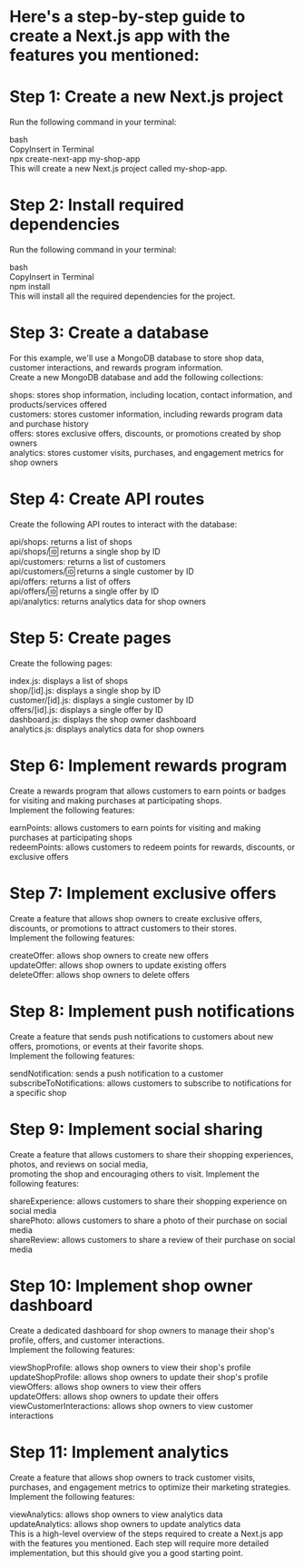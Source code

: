 # Here's a step-by-step guide to create a Next.js app with the features you mentioned:

# Step 1: Create a new Next.js project

Run the following command in your terminal:

bash  
CopyInsert in Terminal  
npx create-next-app my-shop-app  
This will create a new Next.js project called my-shop-app.

# Step 2: Install required dependencies

Run the following command in your terminal:

bash  
CopyInsert in Terminal  
npm install  
This will install all the required dependencies for the project.  

# Step 3: Create a database

For this example, we'll use a MongoDB database to store shop data, customer interactions, and rewards program information.   
Create a new MongoDB database and add the following collections:  

shops: stores shop information, including location, contact information, and products/services offered  
customers: stores customer information, including rewards program data and purchase history  
offers: stores exclusive offers, discounts, or promotions created by shop owners  
analytics: stores customer visits, purchases, and engagement metrics for shop owners   

# Step 4: Create API routes  

Create the following API routes to interact with the database:  

api/shops: returns a list of shops  
api/shops/:id: returns a single shop by ID  
api/customers: returns a list of customers  
api/customers/:id: returns a single customer by ID  
api/offers: returns a list of offers  
api/offers/:id: returns a single offer by ID  
api/analytics: returns analytics data for shop owners  

# Step 5: Create pages  

Create the following pages:  

index.js: displays a list of shops  
shop/[id].js: displays a single shop by ID  
customer/[id].js: displays a single customer by ID  
offers/[id].js: displays a single offer by ID  
dashboard.js: displays the shop owner dashboard  
analytics.js: displays analytics data for shop owners  

# Step 6: Implement rewards program  

Create a rewards program that allows customers to earn points or badges for visiting and making purchases at participating shops.   
Implement the following features:   

earnPoints: allows customers to earn points for visiting and making purchases at participating shops  
redeemPoints: allows customers to redeem points for rewards, discounts, or exclusive offers  


# Step 7: Implement exclusive offers  

Create a feature that allows shop owners to create exclusive offers, discounts, or promotions to attract customers to their stores.   
Implement the following features:  

createOffer: allows shop owners to create new offers  
updateOffer: allows shop owners to update existing offers  
deleteOffer: allows shop owners to delete offers  

# Step 8: Implement push notifications  

Create a feature that sends push notifications to customers about new offers, promotions, or events at their favorite shops.   
Implement the following features:  

sendNotification: sends a push notification to a customer  
subscribeToNotifications: allows customers to subscribe to notifications for a specific shop  

# Step 9: Implement social sharing  

Create a feature that allows customers to share their shopping experiences, photos, and reviews on social media,   
promoting the shop and encouraging others to visit. Implement the following features:  

shareExperience: allows customers to share their shopping experience on social media  
sharePhoto: allows customers to share a photo of their purchase on social media  
shareReview: allows customers to share a review of their purchase on social media  

# Step 10: Implement shop owner dashboard  

Create a dedicated dashboard for shop owners to manage their shop's profile, offers, and customer interactions.  
Implement the following features:  

viewShopProfile: allows shop owners to view their shop's profile  
updateShopProfile: allows shop owners to update their shop's profile  
viewOffers: allows shop owners to view their offers  
updateOffers: allows shop owners to update their offers  
viewCustomerInteractions: allows shop owners to view customer interactions  

# Step 11: Implement analytics

Create a feature that allows shop owners to track customer visits, purchases, and engagement metrics to optimize their marketing strategies.   
Implement the following features:  

viewAnalytics: allows shop owners to view analytics data  
updateAnalytics: allows shop owners to update analytics data  
This is a high-level overview of the steps required to create a Next.js app with the features you mentioned. Each step will require more detailed implementation, but this should give you a good starting point.